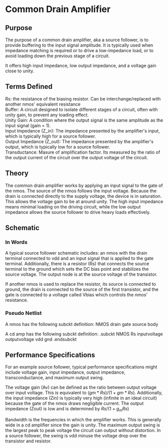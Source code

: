# Common Drain Amplifier

## Purpose

The purpose of a common drain amplifier, aka a source follower, is to provide buffering to the input signal amplitude. It is typically used when impedance matching is required or to drive a low-impedance load, or to avoid loading down the previous stage of a circuit.

It offers high input impedance, low output impedance, and a voltage gain close to unity.

## Terms Defined

Rs: the resistance of the biasing resistor. Can be interchange/replaced with another nmos' equivalent resistance <br />
Buffer: A circuit designed to isolate different stages of a circuit, often with unity gain, to prevent any loading effect. <br />
Unity Gain: A condition where the output signal is the same amplitude as the input signal (gain = 1). <br />
Input Impedance (Z_in): The impedance presented by the amplifier's input, which is typically high for a source follower. <br />
Output Impedance (Z_out): The impedance presented by the amplifier's output, which is typically low for a source follower. <br />
Transductance: Masure of amplification factor. Its measured by the ratio of the output current of the circuit over the output voltage of the circuit.

## Theory

The common drain amplifier works by applying an input signal to the gate of the nmos. The source of the nmos follows the input voltage. Because the drain is connected directly to the supply voltage, the device is in saturation. This allows the voltage gain to be at around unity. The high input impedance means minimal loading on the driving circuit, while the low output impedance allows the source follower to drive heavy loads effectively.

## Schematic

### In Words

A typical source follower schematic includes: an nmos with the drain terminal connected to vdd and an input signal that is applied to the gate terminal. Additionally, there is a resistor (Rs) that connects the source terminal to the ground which sets the DC bias point and stabilizes the source voltage. The output node is at the source voltage of the transistor.

If another nmos is used to replace the resistor, its source is connected to ground, the drain is connected to the source of the first transistor, and the gate is connected to a voltage called Vbias which controls the nmos' resistance.

### Pseudo Netlist

A nmos has the following subckt definition: NMOS drain gate source body

A cd amp has the following subckt definition: .subckt NMOS Rs inputvoltage outputvoltage vdd gnd .endsubckt

## Performance Specifications

For an example source follower, typical performance specifications might include voltage gain, input impedance, output impedance, transconductance, and maximum output swing.

The voltage gain (Av) can be defined as the ratio between output voltage over input voltage. This is equivalent to $(gm*Rs)/(1+gm*Rs)$. Additionally, the input impedance (Zin) is typically very high (infinite in an ideal circuit) because the gate of the nmos draws negligible current. The output impedance (Zout) is low and is determined by $Rs/(1+g_mRs)$

Bandwidth is the frequencies in which the amplifier works. This is generally wide in a cd amplifier since the gain is unity. The maximum output swing is the largest peak to peak voltage the circuit can output without distortion. In a source follower, the swing is vdd minuse the voltage drop over the transistor and resistor.